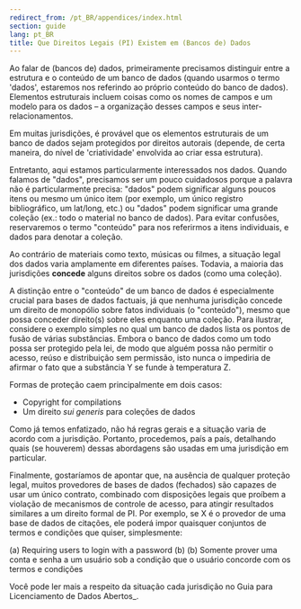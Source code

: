 ```yaml
---
redirect_from: /pt_BR/appendices/index.html
section: guide
lang: pt_BR
title: Que Direitos Legais (PI) Existem em (Bancos de) Dados
---
```


Ao falar de (bancos de) dados, primeiramente precisamos distinguir entre a estrutura e o conteúdo de um banco de dados (quando usarmos o termo 'dados', estaremos nos referindo ao próprio conteúdo do banco de dados). Elementos estruturais incluem coisas como os nomes de campos e um modelo para os dados – a organização desses campos e seus inter-relacionamentos.

Em muitas jurisdições, é provável que os elementos estruturais de um banco de dados sejam protegidos por direitos autorais (depende, de certa maneira, do nível de 'criatividade' envolvida ao criar essa estrutura).

Entretanto, aqui estamos particularmente interessados nos dados. Quando falamos de "dados", precisamos ser um pouco cuidadosos porque a palavra não é particularmente precisa: "dados" podem significar alguns poucos itens ou mesmo um único item (por exemplo, um único registro bibliográfico, um lat/long, etc.) ou "dados" podem significar uma grande coleção (ex.: todo o material no banco de dados). Para evitar confusões, reservaremos o termo "conteúdo" para nos referirmos a itens individuais, e dados para denotar a coleção.

Ao contrário de materiais como texto, músicas ou filmes, a situação legal dos dados varia amplamente em diferentes países. Todavia, a maioria das jurisdições **concede** alguns direitos sobre os dados (como uma coleção).

A distinção entre o "conteúdo" de um banco de dados é especialmente crucial para bases de dados factuais, já que nenhuma jurisdição concede um direito de monopólio sobre fatos individuais (o "conteúdo"), mesmo que possa conceder direito(s) sobre eles enquanto uma coleção. Para ilustrar, considere o exemplo simples no qual um banco de dados lista os pontos de fusão de várias substâncias. Embora o banco de dados como um todo possa ser protegido pela lei, de modo que alguém possa não permitir o acesso, reúso e distribuição sem permissão, isto nunca o impediria de afirmar o fato que a substância Y se funde à temperatura Z.

Formas de proteção caem principalmente em dois casos:

-   Copyright for compilations
-   Um direito *sui generis* para coleções de dados

Como já temos enfatizado, não há regras gerais e a situação varia de acordo com a jurisdição. Portanto, procedemos, país a país, detalhando quais (se houverem) dessas abordagens são usadas em uma jurisdição em particular.

Finalmente, gostaríamos de apontar que, na ausência de qualquer proteção legal, muitos provedores de bases de dados (fechados) são capazes de usar um único contrato, combinado com disposições legais que proíbem a violação de mecanismos de controle de acesso, para atingir resultados similares a um direito formal de PI. Por exemplo, se X é o provedor de uma base de dados de citações, ele poderá impor quaisquer conjuntos de termos e condições que quiser, simplesmente:

(a) Requiring users to login with a password (b) (b) Somente prover uma conta e senha a um usuário sob a condição que o usuário concorde com os termos e condições

Você pode ler mais a respeito da situação cada jurisdição no Guia para Licenciamento de Dados Abertos\_.